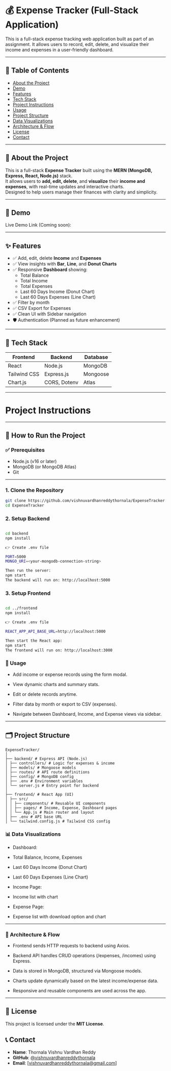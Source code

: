 # 💰 Expense Tracker (Full-Stack Application)

This is a full-stack expense tracking web application built as part of an assignment. It allows users to record, edit, delete, and visualize their income and expenses in a user-friendly dashboard.

---

## 📑 Table of Contents
- [About the Project](#about-the-project)
- [Demo](#demo)
- [Features](#features)
- [Tech Stack](#tech-stack)
- [Project Instructions](#project-instructions)
- [Usage](#usage)
- [Project Structure](#project-structure)
- [Data Visualizations](#data-visualizations)
- [Architecture & Flow](#architecture--flow)
- [License](#license)
- [Contact](#contact)

---

## 📖 About the Project
This is a full-stack **Expense Tracker** built using the **MERN (MongoDB, Express, React, Node.js)** stack.  
It allows users to **add, edit, delete**, and **visualize** their **income and expenses**, with real-time updates and interactive charts.  
Designed to help users manage their finances with clarity and simplicity.

---

## 🎥 Demo
Live Demo Link (Coming soon):  

---

## ✨ Features
- ✅ Add, edit, delete **Income** and **Expenses**
- ✅ View insights with **Bar**, **Line**, and **Donut Charts**
- ✅ Responsive **Dashboard** showing:
  - Total Balance
  - Total Income
  - Total Expenses
  - Last 60 Days Income (Donut Chart)
  - Last 60 Days Expenses (Line Chart)
- ✅ Filter by month
- ✅ CSV Export for Expenses
- ✅ Clean UI with Sidebar navigation
- 🛡️ Authentication (Planned as future enhancement)

---


## 🔧 Tech Stack

| Frontend     | Backend       | Database  |
|--------------|---------------|-----------|
| React        | Node.js       | MongoDB   |
| Tailwind CSS | Express.js    | Mongoose  |
| Chart.js     | CORS, Dotenv  | Atlas     |

---

# Project Instructions


---

## 🚀 How to Run the Project

### ✅ Prerequisites

- Node.js (v16 or later)
- MongoDB (or MongoDB Atlas)
- Git

---

### 1. Clone the Repository

```bash
git clone https://github.com/vishnuvardhanreddythornala/ExpenseTracker.git
cd ExpenseTracker

```
### 2. Setup Backend

```bash

cd backend
npm install

👉 Create .env file

PORT=5000
MONGO_URI=<your-mongodb-connection-string>

Then run the server:
npm start
The backend will run on: http://localhost:5000

```
### 3. Setup Frontend

```bash

cd ../frontend
npm install

👉 Create .env file

REACT_APP_API_BASE_URL=http://localhost:5000

Then start the React app:
npm start
The frontend will run on: http://localhost:3000

```
### 🚀 Usage
- Add income or expense records using the form modal.

- View dynamic charts and summary stats.

- Edit or delete records anytime.

- Filter data by month or export to CSV (expenses).

- Navigate between Dashboard, Income, and Expense views via sidebar.

---

## 🗂️ Project Structure
```
ExpenseTracker/
│
├── backend/ # Express API (Node.js)
│ ├── controllers/ # Logic for expenses & income
│ ├── models/ # Mongoose models
│ ├── routes/ # API route definitions
│ ├── config/ # MongoDB config
│ ├── .env # Environment variables
│ └── server.js # Entry point for backend
│
├── frontend/ # React App (UI)
│ ├── src/
│ │ ├── components/ # Reusable UI components
│ │ ├── pages/ # Income, Expense, Dashboard pages
│ │ └── App.js # Main router and layout
│ ├── .env # API base URL
│ └── tailwind.config.js # Tailwind CSS config

```
  
### 📊 Data Visualizations
- Dashboard:

 - Total Balance, Income, Expenses

 - Last 60 Days Income (Donut Chart)

 - Last 60 Days Expenses (Line Chart)

- Income Page:

 - Income list with chart

- Expense Page:

 - Expense list with download option and chart

---

### 🧱 Architecture & Flow
- Frontend sends HTTP requests to backend using Axios.

- Backend API handles CRUD operations (/expenses, /incomes) using Express.

- Data is stored in MongoDB, structured via Mongoose models.

- Charts update dynamically based on the latest income/expense data.

- Responsive and reusable components are used across the app.

---
## 📜 License
This project is licensed under the **MIT License**.

## 📞 Contact
- **Name**: Thornala Vishnu Vardhan Reddy
- **GitHub**: [@vishnuvardhanreddythornala](https://github.com/vishnuvardhanreddythornala)
- **Email**: [vishnuvardhanreddythornala@gmail.com]

